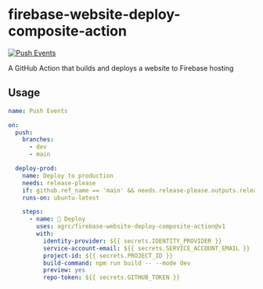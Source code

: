 # firebase-website-deploy-composite-action

[![Push Events](https://github.com/agrc/firebase-website-deploy-composite-action/actions/workflows/push.yml/badge.svg)](https://github.com/agrc/firebase-website-deploy-composite-action/actions/workflows/push.yml)

A GitHub Action that builds and deploys a website to Firebase hosting

## Usage

```yml
name: Push Events

on:
  push:
    branches:
      - dev
      - main

  deploy-prod:
    name: Deploy to production
    needs: release-please
    if: github.ref_name == 'main' && needs.release-please.outputs.release_created
    runs-on: ubuntu-latest

    steps:
      - name: 🚀 Deploy
        uses: agrc/firebase-website-deploy-composite-action@v1
        with:
          identity-provider: ${{ secrets.IDENTITY_PROVIDER }}
          service-account-email: ${{ secrets.SERVICE_ACCOUNT_EMAIL }}
          project-id: ${{ secrets.PROJECT_ID }}
          build-command: npm run build -- --mode dev
          preview: yes
          repo-token: ${{ secrets.GITHUB_TOKEN }}
```
